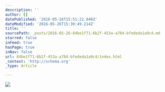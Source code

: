 ```yaml
---
description: ''
author: []
datePublished: '2016-05-26T15:51:22.840Z'
dateModified: '2016-05-26T15:30:49.214Z'
title: ''
sourcePath: _posts/2016-05-26-84be1f71-6b2f-453a-a784-bfededa1a9c4.md
starred: false
inFeed: true
hasPage: true
inNav: false
url: 84be1f71-6b2f-453a-a784-bfededa1a9c4/index.html
_context: 'http://schema.org'
_type: Article

---
```

![](https://the-grid-user-content.s3-us-west-2.amazonaws.com/98ec46f6-06c6-4016-821e-79ed9c7aa4d4.jpg)